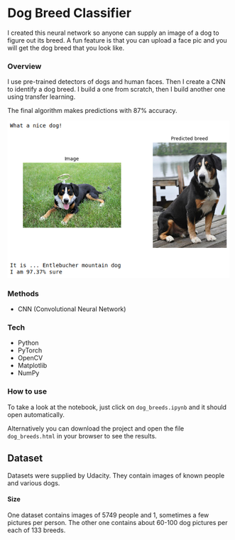 # Dog Breed Classifier

I created this neural network so anyone can supply an image of a dog to figure out its breed. A fun feature is that you can upload a face pic and you will get the dog breed that you look like.

### Overview

I use pre-trained detectors of dogs and human faces. Then I create a CNN to identify a dog breed. I build a one from scratch, then I build another one using transfer learning.

The final algorithm makes predictions with 87% accuracy.

<img src="images/Prediction.png" width="500">

### Methods

* CNN (Convolutional Neural Network)

### Tech

* Python
* PyTorch
* OpenCV
* Matplotlib
* NumPy

### How to use

To take a look at the notebook, just click on `dog_breeds.ipynb` and it should open automatically.

Alternatively you can download the project and open the file `dog_breeds.html` in your browser to see the results.

## Dataset

Datasets were supplied by Udacity. They contain images of known people and various dogs.

#### Size

One dataset contains images of 5749 people and 1, sometimes a few pictures per person.
The other one contains about 60-100 dog pictures per each of 133 breeds.

